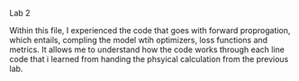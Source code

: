 Lab 2

Within this file, I experienced the code that goes with forward proprogation, which entails, compling the model wtih optimizers, loss functions and metrics.
It allows me to understand how the code works through each line code that i learned from handing the phsyical calculation from the previous lab.
